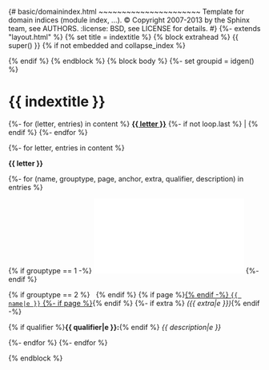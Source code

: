 {\# basic/domainindex.html ~~~~~~~~~~~~~~~~~~~~~~ Template for domain indices (module index, ...). :copyright: Copyright 2007-2013 by the Sphinx team, see AUTHORS. :license: BSD, see LICENSE for details. \#} {%- extends "layout.html" %} {% set title = indextitle %} {% block extrahead %} {{ super() }} {% if not embedded and collapse\_index %}

{% endif %} {% endblock %} {% block body %} {%- set groupid = idgen() %}

# {{ indextitle }}

{%- for (letter, entries) in content %} [**{{ letter }}**](#cap-%7B%7B%20letter%20%7D%7D) {%- if not loop.last %} | {% endif %} {%- endfor %}

{%- for letter, entries in content %}

**{{ letter }}**

{%- for (name, grouptype, page, anchor, extra, qualifier, description) in entries %}

{% if grouptype == 1 -%} <embed src="%7B%7B%20pathto(&#39;_static/minus.png&#39;,%201)%20%7D%7D" id="toggle-{{ groupid.next() }}" class="toggler" /> {%- endif %}

{% if grouptype == 2 %}   {% endif %} {% if page %}[{% endif -%} `{{ name|e }}` {%- if page %}](<%7B%7B%20pathto(page)%20%7D%7D#%7B%7B%20anchor%20%7D%7D>){% endif %} {%- if extra %} _({{ extra|e }})_{% endif -%}

{% if qualifier %}**{{ qualifier|e }}:**{% endif %} _{{ description|e }}_

{%- endfor %} {%- endfor %}

{% endblock %}
